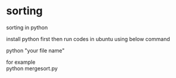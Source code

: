 # sorting
sorting in python

install python first then run codes in ubuntu using below command

python  "your file name"

for example  
 python mergesort.py

